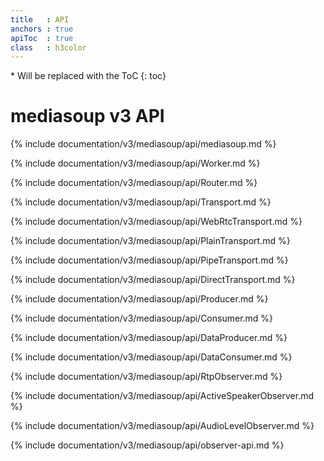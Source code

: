 ```yaml
---
title   : API
anchors : true
apiToc  : true
class   : h3color
---
```



<div markdown="1" class="api-toc-wrapper">
  * Will be replaced with the ToC
  {: toc}
</div>

<div markdown="1" class="api-toc-button">
</div>


# mediasoup v3 API

{% include documentation/v3/mediasoup/api/mediasoup.md %}

{% include documentation/v3/mediasoup/api/Worker.md %}

{% include documentation/v3/mediasoup/api/Router.md %}

{% include documentation/v3/mediasoup/api/Transport.md %}

{% include documentation/v3/mediasoup/api/WebRtcTransport.md %}

{% include documentation/v3/mediasoup/api/PlainTransport.md %}

{% include documentation/v3/mediasoup/api/PipeTransport.md %}

{% include documentation/v3/mediasoup/api/DirectTransport.md %}

{% include documentation/v3/mediasoup/api/Producer.md %}

{% include documentation/v3/mediasoup/api/Consumer.md %}

{% include documentation/v3/mediasoup/api/DataProducer.md %}

{% include documentation/v3/mediasoup/api/DataConsumer.md %}

{% include documentation/v3/mediasoup/api/RtpObserver.md %}

{% include documentation/v3/mediasoup/api/ActiveSpeakerObserver.md %}

{% include documentation/v3/mediasoup/api/AudioLevelObserver.md %}

{% include documentation/v3/mediasoup/api/observer-api.md %}
